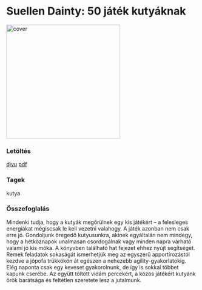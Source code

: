 # <a name="id_5">Suellen Dainty: 50 játék kutyáknak </a>
<img src="https://github.com/BercziSandor/calibre_lib/raw/main/Suellen%20Dainty/50%20jatek%20kutyaknak%20%285%29/cover.jpg" alt="cover" width="300"/>

### Letöltés
[djvu](https://github.com/BercziSandor/calibre_lib/raw/main/Suellen%20Dainty/50%20jatek%20kutyaknak%20%285%29/50%20jatek%20kutyaknak%20-%20Suellen%20Dainty.djvu) 
 [pdf](https://github.com/BercziSandor/calibre_lib/raw/main/Suellen%20Dainty/50%20jatek%20kutyaknak%20%285%29/50%20jatek%20kutyaknak%20-%20Suellen%20Dainty.pdf)

### Tagek
kutya

### Összefoglalás
<div>
<p>Mindenki tudja, hogy a kutyák megőrülnek egy kis játékért – a felesleges energiákat mégiscsak le kell vezetni valahogy. A játék azonban nem csak erre jó. Gondoljunk öregedő kutyusunkra, akinek egyáltalán nem mindegy, hogy a hétköznapok unalmasan csordogálnak vagy minden napra várható valami jó kis móka. A könyvben található hat fejezet ehhez nyújt segítséget. Remek feladatok sokaságát ismerhetjük meg az egyszerű apportírozástól kezdve a jópofa trükkökön át egészen a nehezebb agility-gyakorlatokig. Elég naponta csak egy keveset gyakorolnunk, de így is sokkal többet kapunk cserébe. Az együtt töltött vidám percekért, a közös játékért kutyánk örök barátsága és feltétlen szeretete lesz a jutalmunk.</p></div>



